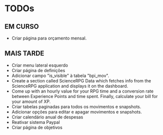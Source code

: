 # TODOs

## EM CURSO

- Criar página para orçamento mensal.

## MAIS TARDE

- Criar menu lateral esquerdo
- Criar página de definições
- Adicionar campo "is_visible" à tabela "bpi_mov".
- Create a section called ScienceRPG Data which fetches info from the ScienceRPG application and displays it on the dashboard.
- Come up with an hourly value for your RPG time and a conversion rate between Experience Points and time spent. Finally, calculate your bill for your amount of XP.
- Criar tabelas paginadas para todos os movimentos e snapshots.
- Adicionar opções para editar e apagar movimentos e snapshots.
- Criar calendário anual de despesas
- Reativar sistema Paypal
- Criar página de objetivos

